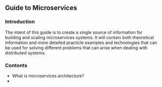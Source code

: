 ## Guide to Microservices
### Introduction
The intent of this guide is to create a single source of information for building and scaling microservices systems. It will contain both theoretical information and more detailed practicle examples and technologies that can be used for solving different problems that can arise when dealing with distributed systems.
### Contents
 - What is microservices architecture?
 - 

<!--stackedit_data:
eyJoaXN0b3J5IjpbMjMzNTA0OTI0XX0=
-->
